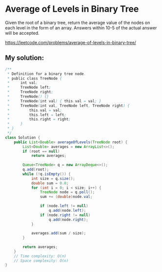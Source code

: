 # Average of Levels in Binary Tree

Given the root of a binary tree, return the average value of the nodes on each level in the form of an array. Answers within 10-5 of the actual answer will be accepted.

https://leetcode.com/problems/average-of-levels-in-binary-tree/

## My solution:

```Java
/**
 * Definition for a binary tree node.
 * public class TreeNode {
 *     int val;
 *     TreeNode left;
 *     TreeNode right;
 *     TreeNode() {}
 *     TreeNode(int val) { this.val = val; }
 *     TreeNode(int val, TreeNode left, TreeNode right) {
 *         this.val = val;
 *         this.left = left;
 *         this.right = right;
 *     }
 * }
 */
class Solution {
    public List<Double> averageOfLevels(TreeNode root) {
        List<Double> averages = new ArrayList<>();
        if (root == null)
            return averages;
        
        Queue<TreeNode> q = new ArrayDeque<>();
        q.add(root);
        while (!q.isEmpty()) {
            int size = q.size();
            double sum = 0.0;
            for (int i = 0; i < size; i++) {
                TreeNode node = q.poll();
                sum += (double)node.val;
                
                if (node.left != null)
                    q.add(node.left);
                if (node.right != null)
                    q.add(node.right);
            }
            
            averages.add(sum / size);
        }
        
        return averages;
    }
    // Time complexity: O(n)
    // Space complexity: O(n)
}
```
